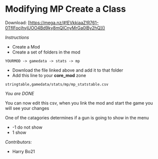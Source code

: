 # Modifying MP Create a Class

Download: [https://mega.nz/#!EVkkiaaZ!R761-0TflFocjhvjUOO4Bd9ky8mQlCnyMrGa0lBy2hQ]()

*Instructions*

- Create a Mod
- Create a set of folders in the mod

`YOURMOD -> gamedata -> stats -> mp`

- Download the file linked above and add it to that folder
- Add this line to your **core_mod** zone

`stringtable,gamedata/stats/mp/mp_statstable.csv`

*You are DONE*

You can now edit this csv, when you link the mod and start the game you will see your changes

One of the catagories determines if a gun is going to show in the menu

- -1 do not show
- 1 show

_Contributors:_
- Harry Bo21
